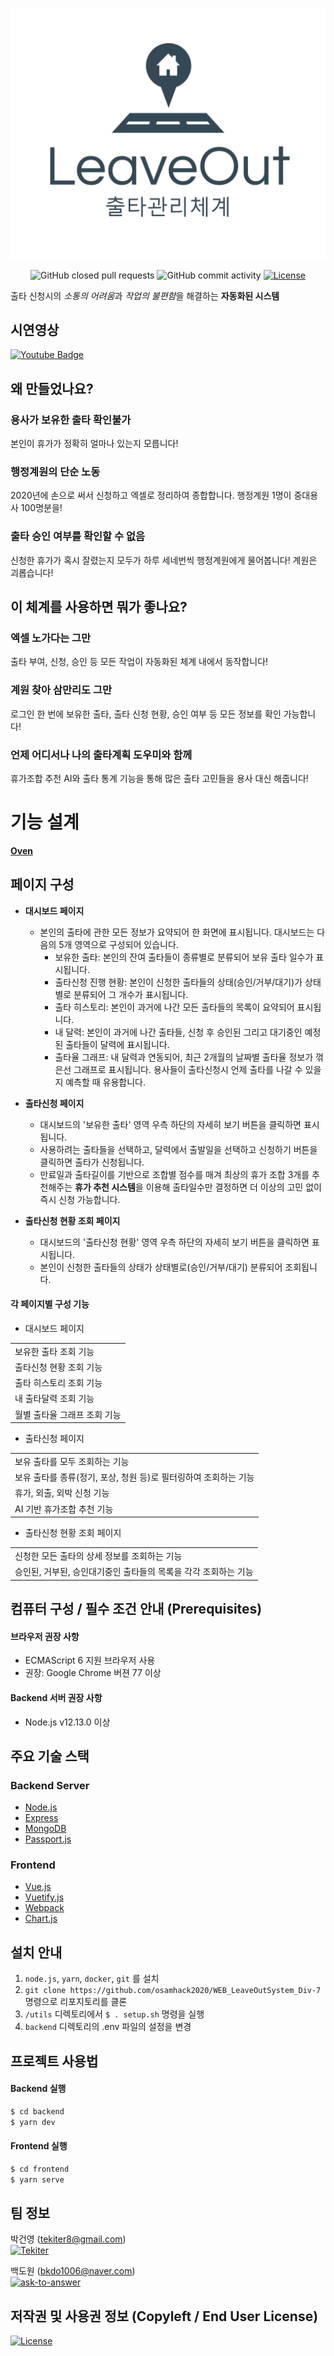 <p align="center"><img src="LeaveOut-logo.png"></p>
<p align="center">
<img alt="GitHub closed pull requests" src="https://img.shields.io/github/issues-pr-closed/osamhack2020/WEB_LeaveOutSystem_Div-7?style=for-the-badge">
<img alt="GitHub commit activity" src="https://img.shields.io/github/commit-activity/y/osamhack2020/WEB_LeaveOutSystem_Div-7?style=for-the-badge">
<a href="LICENSE.md"><img src="https://img.shields.io/github/license/osamhack2020/WEB_LeaveOutSystem_Div-7?style=for-the-badge" alt="License"></a>
</p>

출타 신청시의 *소통의 어려움*과 *작업의 불편함*을 해결하는 **자동화된 시스템**

## 시연영상

[![Youtube Badge](https://img.shields.io/badge/Youtube-ff0000?style=flat-square&logo=youtube&link=https://youtu.be/Hc-uen8y0mc)](https://youtu.be/Hc-uen8y0mc)

## 왜 만들었나요?

### 용사가 보유한 출타 확인불가

본인이 휴가가 정확히 얼마나 있는지 모릅니다!

### 행정계원의 단순 노동

2020년에 손으로 써서 신청하고 엑셀로 정리하여 종합합니다. 행정계원 1명이 중대용사 100명분을!

### 출타 승인 여부를 확인할 수 없음

신청한 휴가가 혹시 잘렸는지 모두가 하루 세네번씩 행정계원에게 물어봅니다! 계원은 괴롭습니다!

## 이 체계를 사용하면 뭐가 좋나요?

### 엑셀 노가다는 그만

출타 부여, 신청, 승인 등 모든 작업이 자동화된 체계 내에서 동작합니다!

### 계원 찾아 삼만리도 그만

로그인 한 번에 보유한 출타, 출타 신청 현황, 승인 여부 등 모든 정보를 확인 가능합니다!

### 언제 어디서나 나의 출타계획 도우미와 함께

휴가조합 추천 AI와 출타 통계 기능을 통해 많은 출타 고민들을 용사 대신 해줍니다!

# 기능 설계

**[Oven](https://ovenapp.io/view/PCf6ZCxAgq8ROY5VMIlacoo4sQgquEBH/Pnctr)**

## 페이지 구성

- **대시보드 페이지**

  - 본인의 출타에 관한 모든 정보가 요약되어 한 화면에 표시됩니다. 대시보드는 다음의 5개 영역으로 구성되어 있습니다.
    - 보유한 출타: 본인의 잔여 출타들이 종류별로 분류되어 보유 출타 일수가 표시됩니다.
    - 출타신청 진행 현황: 본인이 신청한 출타들의 상태(승인/거부/대기)가 상태별로 분류되어 그 개수가 표시됩니다.
    - 출타 히스토리: 본인이 과거에 나간 모든 출타들의 목록이 요약되어 표시됩니다.
    - 내 달력: 본인이 과거에 나간 출타들, 신청 후 승인된 그리고 대기중인 예정된 출타들이 달력에 표시됩니다.
    - 출타율 그래프: 내 달력과 연동되어, 최근 2개월의 날짜별 출타율 정보가 꺾은선 그래프로 표시됩니다. 용사들이 출타신청시 언제 출타를 나갈 수 있을지 예측할 때 유용합니다.

- **출타신청 페이지**

  - 대시보드의 '보유한 출타' 영역 우측 하단의 자세히 보기 버튼을 클릭하면 표시됩니다.
  - 사용하려는 출타들을 선택하고, 달력에서 출발일을 선택하고 신청하기 버튼을 클릭하면 출타가 신청됩니다.
  - 만료일과 출타길이를 기반으로 조합별 점수를 매겨 최상의 휴가 조합 3개를 추천해주는 **휴가 추천 시스템**을 이용해 출타일수만 결정하면 더 이상의 고민 없이 즉시 신청 가능합니다.

- **출타신청 현황 조회 페이지**
  - 대시보드의 '출타신청 현황' 영역 우측 하단의 자세히 보기 버튼을 클릭하면 표시됩니다.
  - 본인이 신청한 출타들의 상태가 상태별로(승인/거부/대기) 분류되어 조회됩니다.

#### 각 페이지별 구성 기능

- 대시보드 페이지 <br>
<table>
   <tbody>
<tr><td>보유한 출타 조회 기능</td></tr>
<tr><td>출타신청 현황 조회 기능</td></tr>
<tr><td>출타 히스토리 조회 기능</td></tr>
<tr><td>내 출타달력 조회 기능</td></tr>
<tr><td>월별 출타율 그래프 조회 기능</td></tr>
   </tbody>
</table>

- 출타신청 페이지<br>
<table>
   <tbody>
<tr><td>보유 출타를 모두 조회하는 기능</td></tr>
<tr><td>보유 출타를 종류(정기, 포상, 청원 등)로 필터링하여 조회하는 기능</td></tr>
<tr><td>휴가, 외출, 외박 신청 기능</td></tr>
<tr><td>AI 기반 휴가조합 추천 기능</td></tr>
   </tbody>
</table>

- 출타신청 현황 조회 페이지 <br>

<table>
   <tbody>
<tr><td>신청한 모든 출타의 상세 정보를 조회하는 기능</td></tr>
<tr><td>승인된, 거부된, 승인대기중인 출타들의 목록을 각각 조회하는 기능</td></tr>
   </tbody>
</table>

## 컴퓨터 구성 / 필수 조건 안내 (Prerequisites)

#### 브라우저 권장 사항

- ECMAScript 6 지원 브라우저 사용
- 권장: Google Chrome 버젼 77 이상

#### Backend 서버 권장 사항

- Node.js v12.13.0 이상

## 주요 기술 스택

### Backend Server

- [Node.js](https://nodejs.org)
- [Express](https://expressjs.com/)
- [MongoDB](https://www.mongodb.com/)
- [Passport.js](http://www.passportjs.org/)

### Frontend

- [Vue.js](https://vuejs.org/)
- [Vuetify.js](https://vuetifyjs.com/)
- [Webpack](https://webpack.js.org/)
- [Chart.js](https://www.chartjs.org/)

## 설치 안내

1. `node.js`, `yarn`, `docker`, `git` 를 설치
2. `git clone https://github.com/osamhack2020/WEB_LeaveOutSystem_Div-7` 명령으로 리포지토리를 클론
3. `/utils` 디렉토리에서 `$ . setup.sh` 명령을 실행
4. `backend` 디렉토리의 .env 파일의 설정을 변경

## 프로젝트 사용법

#### Backend 실행

```bash
$ cd backend
$ yarn dev
```

#### Frontend 실행

```bash
$ cd frontend
$ yarn serve
```

## 팀 정보

박건영 (tekiter8@gmail.com)<br>
<a href="https://github.com/Tekiter"><img src="https://img.shields.io/badge/Github-Tekiter-green?style=flat&logo=github" alt="Tekiter"></a>

백도원 (bkdo1006@naver.com)<br>
<a href="https://github.com/ask-to-answer"><img src="https://img.shields.io/badge/Github-ask--to--answer-green?style=flat&logo=github" alt="ask-to-answer"></a>

## 저작권 및 사용권 정보 (Copyleft / End User License)

<a href="LICENSE.md"><img src="https://img.shields.io/github/license/osamhack2020/WEB_LeaveOutSystem_Div-7?label=%EB%9D%BC%EC%9D%B4%EC%84%A0%EC%8A%A4" alt="License"></a>
